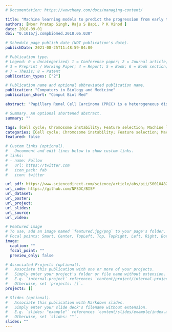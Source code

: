 ```yaml
---
# Documentation: https://wowchemy.com/docs/managing-content/

title: "Machine learning models to predict the progression from early to late stages of papillary renal cell carcinoma"
authors: [Noor Pratap Singh, Raju S Bapi, P K Vinod ]
date: 2018-09-01
doi: "0.1016/j.compbiomed.2018.06.030"

# Schedule page publish date (NOT publication's date).
publishDate: 2021-08-25T11:48:59-04:00

# Publication type.
# Legend: 0 = Uncategorized; 1 = Conference paper; 2 = Journal article;
# 3 = Preprint / Working Paper; 4 = Report; 5 = Book; 6 = Book section;
# 7 = Thesis; 8 = Patent
publication_types: ["2"]

# Publication name and optional abbreviated publication name.
publication: "Computers in Biology and Medicine"
publication_short: "Comput Biol Med"

abstract: "Papillary Renal Cell Carcinoma (PRCC) is a heterogeneous disease with variations in disease progression and clinical outcomes. The advent of next generation sequencing techniques (NGS) has generated data from patients that can be analysed to develop a predictive model. In this study, we have adopted a machine learning approach to identify biomarkers and build classifiers to discriminate between early and late stages of PRCC from gene expression profiles. A machine learning pipeline incorporating different feature selection algorithms and classification models is developed to analyse RNA sequencing dataset (RNASeq). Further, to get a reliable feature set, we extracted features from different partitions of the training dataset and aggregated them into feature sets for classification. We evaluated the performance of different algorithms on the basis of 10-fold cross validation and independent test dataset. 10-fold cross validation was also performed on a microarray dataset of PRCC. A random forest based feature selection (varSelRF) yielded minimum number of features (104) and a best performance with area under Precision Recall curve (PR-AUC) of 0.804, MCC (Matthews Correlation Coefficient) of 0.711 and accuracy of 88% with Shrunken Centroid classifier on a test dataset. We identified 80 genes that are consistently altered between stages by different feature selection algorithms. The extracted features are related to cellular components - centromere, kinetochore and spindle, and biological process mitotic cell cycle. These observations reveal potential mechanisms for an increase in chromosome instability in the late stage of PRCC. Our study demonstrates that the gene expression profiles can be used to classify stages of PRCC."

# Summary. An optional shortened abstract.
summary: ""

tags: [Cell cycle; Chromosome instability; Feature selection; Machine learning; Papillary renal cell carcinoma; Tumour stage prediction.]
categories: [Cell cycle; Chromosome instability; Feature selection; Machine learning; Papillary renal cell carcinoma; Tumour stage prediction.]
featured: false

# Custom links (optional).
#   Uncomment and edit lines below to show custom links.
# links:
# - name: Follow
#   url: https://twitter.com
#   icon_pack: fab
#   icon: twitter

url_pdf: https://www.sciencedirect.com/science/article/abs/pii/S0010482518301781
url_code: https://github.com/NPSDC/BISP
url_dataset:
url_poster:
url_project:
url_slides:
url_source:
url_video:

# Featured image
# To use, add an image named `featured.jpg/png` to your page's folder. 
# Focal points: Smart, Center, TopLeft, Top, TopRight, Left, Right, BottomLeft, Bottom, BottomRight.
image:
  caption: ""
  focal_point: ""
  preview_only: false

# Associated Projects (optional).
#   Associate this publication with one or more of your projects.
#   Simply enter your project's folder or file name without extension.
#   E.g. `internal-project` references `content/project/internal-project/index.md`.
#   Otherwise, set `projects: []`.
projects: []

# Slides (optional).
#   Associate this publication with Markdown slides.
#   Simply enter your slide deck's filename without extension.
#   E.g. `slides: "example"` references `content/slides/example/index.md`.
#   Otherwise, set `slides: ""`.
slides: ""
---
```

